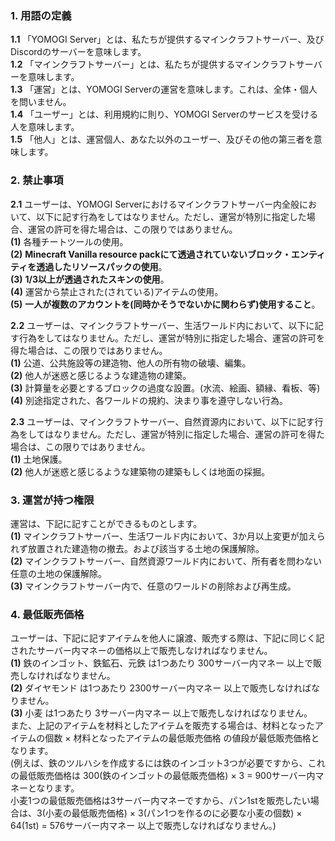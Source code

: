 ### 1. 用語の定義
**1.1** 「YOMOGI Server」とは、私たちが提供するマインクラフトサーバー、及びDiscordのサーバーを意味します。<br>
**1.2** 「マインクラフトサーバー」とは、私たちが提供するマインクラフトサーバーを意味します。<br>
**1.3** 「運営」とは、YOMOGI Serverの運営を意味します。これは、全体・個人を問いません。<br>
**1.4** 「ユーザー」とは、利用規約に則り、YOMOGI Serverのサービスを受ける人を意味します。<br>
**1.5** 「他人」とは、運営個人、あなた以外のユーザー、及びその他の第三者を意味します。<br>

### 2. 禁止事項
**2.1** ユーザーは、YOMOGI Serverにおけるマインクラフトサーバー内全般において、以下に記す行為をしてはなりません。ただし、運営が特別に指定した場合、運営の許可を得た場合は、この限りではありません。<br>
**(1)** 各種チートツールの使用。<br>
**(2)** **Minecraft Vanilla resource packにて透過されていないブロック・エンティティを透過したリソースパックの使用**。<br>
**(3)** **1/3以上が透過されたスキンの使用**。<br>
**(4)** 運営から禁止された(されている)アイテムの使用。<br>
**(5)** **一人が複数のアカウントを(同時かそうでないかに関わらず)使用すること**。<br>

**2.2** ユーザーは、マインクラフトサーバー、生活ワールド内において、以下に記す行為をしてはなりません。ただし、運営が特別に指定した場合、運営の許可を得た場合は、この限りではありません。<br>
**(1)** 公道、公共施設等の建造物、他人の所有物の破壊、編集。<br>
**(2)** 他人が迷惑と感じるような建造物の建築。<br>
**(3)** 計算量を必要とするブロックの過度な設置。(水流、絵画、額縁、看板、等)<br>
**(4)** 別途指定された、各ワールドの規約、決まり事を遵守しない行為。<br>

**2.3** ユーザーは、マインクラフトサーバー、自然資源内において、以下に記す行為をしてはなりません。ただし、運営が特別に指定した場合、運営の許可を得た場合は、この限りではありません。<br>
**(1)** 土地保護。<br>
**(2)** 他人が迷惑と感じるような建築物の建築もしくは地面の採掘。<br>

### 3. 運営が持つ権限
運営は、下記に記すことができるものとします。<br>
**(1)** マインクラフトサーバー、生活ワールド内において、3か月以上変更が加えられず放置された建造物の撤去。および該当する土地の保護解除。<br>
**(2)** マインクラフトサーバー、自然資源ワールド内において、所有者を問わない任意の土地の保護解除。<br>
**(3)** マインクラフトサーバー内で、任意のワールドの削除および再生成。<br>

### 4. 最低販売価格
ユーザーは、下記に記すアイテムを他人に譲渡、販売する際は、下記に同じく記されたサーバー内マネーの価格以上で販売しなければなりません。<br>
**(1)** 鉄のインゴット、鉄鉱石、元鉄 は1つあたり 300サーバー内マネー 以上で販売しなければなりません。<br>
**(2)** ダイヤモンド は1つあたり 2300サーバー内マネー 以上で販売しなければなりません。<br>
**(3)** 小麦 は1つあたり 3サーバー内マネー 以上で販売しなければなりません。<br>
また、上記のアイテムを材料としたアイテムを販売する場合は、材料となったアイテムの個数 × 材料となったアイテムの最低販売価格 の値段が最低販売価格となります。<br>
(例えば、鉄のツルハシを作成するには鉄のインゴット3つが必要ですから、これの最低販売価格は 300(鉄のインゴットの最低販売価格) × 3 = 900サーバー内マネーとなります。<br>
小麦1つの最低販売価格は3サーバー内マネーですから、パン1stを販売したい場合は、3(小麦の最低販売価格) × 3(パン1つを作るのに必要な小麦の個数) × 64(1st) = 576サーバー内マネー 以上で販売しなければなりません。)<br> 